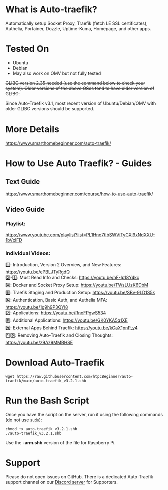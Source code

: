 # What is Auto-traefik?
Automatically setup Socket Proxy, Traefik (fetch LE SSL certificates), Authelia, Portainer, Dozzle, Uptime-Kuma, Homepage, and other apps. 

# Tested On
<ul>
<li>Ubuntu</li>
<li>Debian</li>
<li>May also work on OMV but not fully tested</li>
</ul>

<del>GLIBC version 2.35 needed (use the command below to check your system). Older versions of the above OSes tend to have older version of GLIBC. </del>

Since Auto-Traefik v3.1, most recent version of Ubuntu/Debian/OMV with older GLIBC versions should be supported.

# More Details
https://www.smarthomebeginner.com/auto-traefik/

# How to Use Auto Traefik? - Guides
## Text Guide 
https://www.smarthomebeginner.com/course/how-to-use-auto-traefik/

## Video Guide
### Playlist:
https://www.youtube.com/playlist?list=PL1Hno7tIbSWViTyCXl9xNdXXU-1bVxIFD

### Individual Videos:<br/>
1️⃣: Introduction, Version 2 Overview, and New Features: https://youtu.be/ePBLJTyRgdQ<br/>
2️⃣-3️⃣: Must Read Info and Checks: https://youtu.be/hF-Ip18Y4kc<br/>
4️⃣: Docker and Socket Proxy Setup: https://youtu.be/TWsLUzK6DbM<br/>
5️⃣: Traefik Staging and Production Setup: https://youtu.be/SBv-9LD1S5k<br/>
6️⃣: Authentication, Basic Auth, and Authelia MFA: https://youtu.be/1g9h9P3QYl8<br/>
7️⃣: Applications: https://youtu.be/RnoFPgwS534<br/>
8️⃣: Additional Applications: https://youtu.be/GK0YKA5q1XE<br/>
9️⃣: External Apps Behind Traefik: https://youtu.be/kGaX1pnP_y4<br/>
1️⃣0️⃣: Removing Auto-Traefik and Closing Thoughts: https://youtu.be/z9Az9MMBHSE<br/>

# Download Auto-Traefik
```
wget https://raw.githubusercontent.com/htpcBeginner/auto-traefik/main/auto-traefik_v3.2.1.shb
```
# Run the Bash Script
Once you have the script on the server, run it using the following commands (do not use ```sudo```):
```
chmod +x auto-traefik_v3.2.1.shb
./auto-traefik_v3.2.1.shb
```

Use the <strong>-arm.shb</strong> version of the file for Raspberry Pi. 

# Support
Please do not open issues on GitHub. There is a dedicated Auto-Traefik support channel on our [Discord server](https://www.smarthomebeginner.com/discord/) for Supporters.